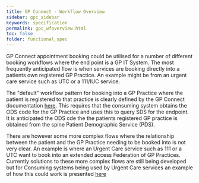 ```yaml
---
title: GP Connect - Workflow Overview
sidebar: gpc_sidebar
keywords: specification
permalink: gpc_wfoverview.html
toc: false
folder: functional_spec
---
```


GP Connect appointment booking could be utilised for a number of different booking workflows where the end point is a GP IT System. The most frequently anticipated flow is when services are booking directly into a patients own registered GP Practice. An example might be from an urgent care service such as UTC or a 111/IUC service.

The "default" workflow pattern for booking into a GP Practice where the patient is registered to that practice is clearly defined by the GP Connect documentation <a href="https://nhsconnect.github.io/gpconnect/" target="_blank">here</a>. This requires that the consuming system obtains the ODS code for the GP Practice and uses this to query SDS for the endpoint. It is anticipated the ODS cde the the patients registered GP practice is obtained from the spine Patient Demographic Service (PDS).

There are however some more complex flows where the relationship between the patient and the GP Practice needing to be booked into is not very clear. An example is where an Urgent Care service such as 111 or a UTC want to book into an extended access Federation of GP Practices. Currently solutions to these more complex flows are still being developed but for Consuming systems being used by Urgent Care services an example of how this could work is presented <a href="gpc_wfexample.html">here</a>
